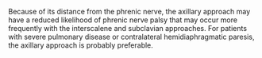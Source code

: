 Because of its distance from the phrenic nerve, the axillary approach may have a reduced likelihood of phrenic nerve palsy that may occur more frequently with the interscalene and subclavian approaches. For patients with severe pulmonary disease or contralateral hemidiaphragmatic paresis, the axillary approach is probably preferable.